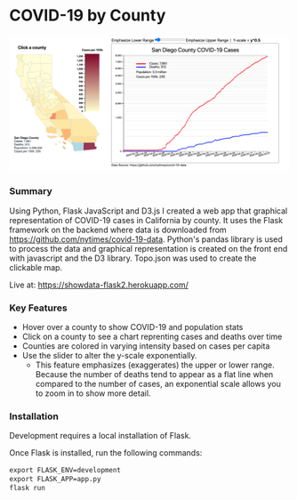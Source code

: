 # COVID-19 by County
  ![screenshot](static/images/COVID-19_screenshot.png)

### Summary
Using Python, Flask JavaScript and D3.js I created a web app that graphical representation of COVID-19 cases in California by county. It uses the Flask framework on the backend where data is downloaded from https://github.com/nytimes/covid-19-data. Python's pandas library is used to process the data and graphical representation is created on the front end with javascript and the D3 library. Topo.json was used to create the clickable map.

Live at: https://showdata-flask2.herokuapp.com/

### Key Features
* Hover over a county to show COVID-19 and population stats
* Click on a county to see a chart reprenting cases and deaths over time
* Counties are colored in varying intensity based on cases per capita
* Use the slider to alter the y-scale exponentially. 
  - This feature emphasizes (exaggerates) the upper or lower range. Because the number of deaths tend to appear as a flat line when compared to the number of cases, an exponential scale allows you to zoom in to show more detail. 

### Installation

Development requires a local installation of Flask.

Once Flask is installed, run the following commands:

```
export FLASK_ENV=development
export FLASK_APP=app.py
flask run
